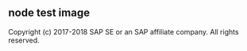 ## node test image
Copyright (c) 2017-2018 SAP SE or an SAP affiliate company. All rights reserved.
